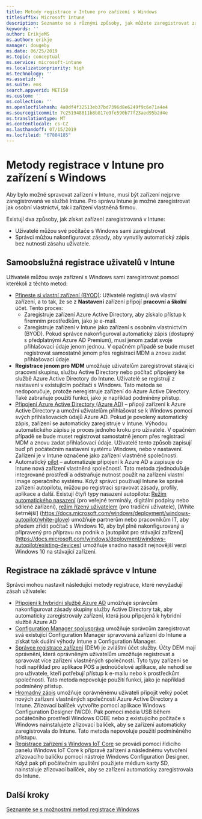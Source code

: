 ```yaml
---
title: Metody registrace v Intune pro zařízení s Windows
titleSuffix: Microsoft Intune
description: Seznamte se s různými způsoby, jak můžete zaregistrovat zařízení s Windows v Intune.
keywords: ''
author: ErikjeMS
ms.author: erikje
manager: dougeby
ms.date: 06/25/2019
ms.topic: conceptual
ms.service: microsoft-intune
ms.localizationpriority: high
ms.technology: ''
ms.assetid: ''
ms.suite: ems
search.appverid: MET150
ms.custom: ''
ms.collection: ''
ms.openlocfilehash: 4a0df4f32513eb37bd7396d8e6249f9c6e71a4e4
ms.sourcegitcommit: 7c251948811b8b817e9fe590b77f23aed95b2d4e
ms.translationtype: MT
ms.contentlocale: cs-CZ
ms.lasthandoff: 07/15/2019
ms.locfileid: "67884185"
---
```

# <a name="intune-enrollment-methods-for-windows-devices"></a>Metody registrace v Intune pro zařízení s Windows

Aby bylo možné spravovat zařízení v Intune, musí být zařízení nejprve zaregistrovaná ve službě Intune. Pro správu Intune je možné zaregistrovat jak osobní vlastnictví, tak i zařízení vlastněná firmou. 

Existují dva způsoby, jak získat zařízení zaregistrovaná v Intune:
- Uživatelé můžou své počítače s Windows sami zaregistrovat 
- Správci můžou nakonfigurovat zásady, aby vynutily automatický zápis bez nutnosti zásahu uživatele.

## <a name="user-self-enrollment-in-intune"></a>Samoobslužná registrace uživatelů v Intune

Uživatelé můžou svoje zařízení s Windows sami zaregistrovat pomocí kterékoli z těchto metod:

- [Přineste si vlastní zařízení (BYOD)](https://docs.microsoft.com/intune-user-help/enroll-windows-10-device): Uživatelé registrují svá vlastní zařízení, a to tak, že se z **Nastavení** zařízení připojí **pracovní a školní** účet. Tento proces:
  - Zaregistruje zařízení Azure Active Directory, aby získalo přístup k firemním prostředkům, jako je e-mail.
  - Zaregistruje zařízení v Intune jako zařízení s osobním vlastnictvím (BYOD).
Pokud správce nakonfiguroval automatický zápis (dostupný s předplatnými Azure AD Premium), musí jenom zadat svoje přihlašovací údaje jenom jednou. V opačném případě se bude muset registrovat samostatně jenom přes registraci MDM a znovu zadat přihlašovací údaje.  
- **Registrace jenom pro MDM** umožňuje uživatelům zaregistrovat stávající pracovní skupinu, službu Active Directory nebo počítač připojený ke službě Azure Active Directory do Intune. Uživatelé se registrují z nastavení v existujícím počítači s Windows. Tato metoda se nedoporučuje, protože neregistruje zařízení do Azure Active Directory. Také zabraňuje použití funkcí, jako je například podmíněný přístup.
- [Připojení Azure Active Directory (Azure AD)](https://docs.microsoft.com/azure/active-directory/user-help/user-help-join-device-on-network) – připojí zařízení k Azure Active Directory a umožní uživatelům přihlašovat se k Windows pomocí svých přihlašovacích údajů Azure AD. Pokud je povolený automatický zápis, zařízení se automaticky zaregistruje v Intune. Výhodou automatického zápisu je proces jednoho kroku pro uživatele. V opačném případě se bude muset registrovat samostatně jenom přes registraci MDM a znovu zadat přihlašovací údaje. Uživatelé tento způsob zapisují buď při počátečním nastavení systému Windows, nebo v nastavení. Zařízení je v Intune označené jako zařízení vlastněné společností.
- Automatický [pilot](enrollment-autopilot.md) – automatizuje připojení k Azure AD a zapisuje do Intune nová zařízení vlastněná společností. Tato metoda zjednodušuje integrované prostředí a odstraňuje nutnost použít na zařízení vlastní image operačního systému. Když správci používají Intune ke správě zařízení autopilotu, můžou po registraci spravovat zásady, profily, aplikace a další.  Existují čtyři typy nasazení autopilotu: [Režim automatického nasazení](https://docs.microsoft.com/windows/deployment/windows-autopilot/self-deploying) (pro veřejné terminály, digitální podpisy nebo sdílené zařízení), [režim řízený uživatelem](https://docs.microsoft.com/windows/deployment/windows-autopilot/user-driven) (pro tradiční uživatele), [White šetrnější] (https://docs.microsoft.com/windows/deployment/windows-autopilot/white-glove) umožňuje partnerům nebo pracovníkům IT, aby předem zřídit počítač s Windows 10, aby byl plně nakonfigurovaný a připravený pro přípravu na podnik a [autopilot pro stávající zařízení] (https://docs.microsoft.com/windows/deployment/windows-autopilot/existing-devices) umožňuje snadno nasadit nejnovější verzi Windows 10 na stávající zařízení.

## <a name="administrator-based-enrollment-in-intune"></a>Registrace na základě správce v Intune

Správci mohou nastavit následující metody registrace, které nevyžadují zásah uživatele:

- [Připojení k hybridní službě Azure AD](https://docs.microsoft.com/windows/client-management/mdm/enroll-a-windows-10-device-automatically-using-group-policy) umožňuje správcům nakonfigurovat zásady skupiny služby Active Directory tak, aby automaticky zaregistrovaly zařízení, která jsou připojená k hybridní službě Azure AD 
- [Configuration Manager spoluspráva](https://docs.microsoft.com/sccm/comanage/overview) umožňuje správcům zaregistrovat svá existující Configuration Manager spravovaná zařízení do Intune a získat tak duální výhody Intune a Configuration Manager. 
- [Správce registrace zařízení](device-enrollment-manager-enroll.md) (DEM) je zvláštní účet služby. Účty DEM mají oprávnění, která oprávněným uživatelům umožňuje registrovat a spravovat více zařízení vlastněných společností. Tyto typy zařízení se hodí například pro aplikace POS a jednoúčelové aplikace, ale nehodí se pro uživatele, kteří potřebují přístup k e-mailu nebo k prostředkům společnosti. Tato metoda nepovoluje použití funkcí, jako je například podmíněný přístup. 
- [Hromadný zápis](windows-bulk-enroll.md) umožňuje oprávněnému uživateli připojit velký počet nových zařízení vlastněných společností Azure Active Directory a Intune. Zřizovací balíček vytvoříte pomocí aplikace Windows Configuration Designer (WCD). Pak pomocí média USB během počátečního prostředí Windows OOBE nebo z existujícího počítače s Windows nainstalujete zřizovací balíček, aby se zařízení automaticky zaregistrovala do Intune. Tato metoda nepovoluje použití podmíněného přístupu. 
- [Registrace zařízení s Windows IoT Core](https://docs.microsoft.com/windows/iot-core/manage-your-device/intunedeviceenrollment) se provádí pomocí řídicího panelu Windows IoT Core k přípravě zařízení a následnému vytvoření zřizovacího balíčku pomocí nástroje Windows Configuration Designer. Když pak při počátečním spuštění použijete médium karty SD, nainstaluje zřizovací balíček, aby se zařízení automaticky zaregistrovala do Intune.

## <a name="next-steps"></a>Další kroky

[Seznamte se s možnostmi metod registrace Windows](enrollment-method-capab.md)
